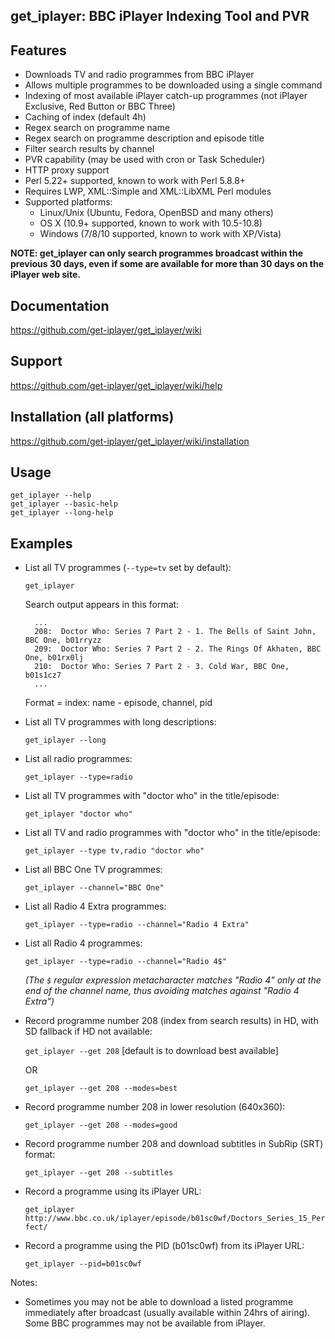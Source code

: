 ## get_iplayer: BBC iPlayer Indexing Tool and PVR

## Features

* Downloads TV and radio programmes from BBC iPlayer
* Allows multiple programmes to be downloaded using a single command
* Indexing of most available iPlayer catch-up programmes (not iPlayer Exclusive, Red Button or BBC Three)
* Caching of index (default 4h)
* Regex search on programme name 
* Regex search on programme description and episode title
* Filter search results by channel
* PVR capability (may be used with cron or Task Scheduler)
* HTTP proxy support
* Perl 5.22+ supported, known to work with Perl 5.8.8+
* Requires LWP, XML::Simple and XML::LibXML Perl modules
* Supported platforms:
    * Linux/Unix (Ubuntu, Fedora, OpenBSD and many others)
    * OS X (10.9+ supported, known to work with 10.5-10.8)
    * Windows (7/8/10 supported, known to work with XP/Vista)

**NOTE: get_iplayer can only search programmes broadcast within the previous 30 days, even if some are available for more than 30 days on the iPlayer web site.**

## Documentation

<https://github.com/get-iplayer/get_iplayer/wiki>
	
## Support

<https://github.com/get-iplayer/get_iplayer/wiki/help>

## Installation (all platforms)

<https://github.com/get-iplayer/get_iplayer/wiki/installation>

## Usage 
  
	get_iplayer --help
	get_iplayer --basic-help
	get_iplayer --long-help

## Examples

* List all TV programmes (`--type=tv` set by default):

	`get_iplayer`

	Search output appears in this format:

		...
		208:  Doctor Who: Series 7 Part 2 - 1. The Bells of Saint John, BBC One, b01rryzz
		209:  Doctor Who: Series 7 Part 2 - 2. The Rings Of Akhaten, BBC One, b01rx0lj
		210:  Doctor Who: Series 7 Part 2 - 3. Cold War, BBC One, b01s1cz7
		...

	Format = index: name - episode, channel, pid 
  
* List all TV programmes with long descriptions:

	`get_iplayer --long`

* List all radio programmes:

	`get_iplayer --type=radio`

* List all TV programmes with "doctor who" in the title/episode:

	`get_iplayer "doctor who"`

* List all TV and radio programmes with "doctor who" in the title/episode:

	`get_iplayer --type tv,radio "doctor who"`

* List all BBC One TV programmes:

	`get_iplayer --channel="BBC One"`

* List all Radio 4 Extra programmes:

	`get_iplayer --type=radio --channel="Radio 4 Extra"`
	
* List all Radio 4 programmes:

	`get_iplayer --type=radio --channel="Radio 4$"`

	*(The `$` regular expression metacharacter matches "Radio 4" only at the end of the channel name, thus avoiding matches against "Radio 4 Extra")*

* Record programme number 208 (index from search results) in HD, with SD fallback if HD not available:

	`get_iplayer --get 208` [default is to download best available]
	
	OR	

	`get_iplayer --get 208 --modes=best`

* Record programme number 208 in lower resolution (640x360):

	`get_iplayer --get 208 --modes=good`

* Record programme number 208 and download subtitles in SubRip (SRT) format:

	`get_iplayer --get 208 --subtitles`

* Record a programme using its iPlayer URL:

	`get_iplayer http://www.bbc.co.uk/iplayer/episode/b01sc0wf/Doctors_Series_15_Perfect/`

* Record a programme using the PID (b01sc0wf) from its iPlayer URL:

	`get_iplayer --pid=b01sc0wf`
  

Notes:

* Sometimes you may not be able to download a listed programme immediately after broadcast (usually available within 24hrs of airing). Some BBC programmes may not be available from iPlayer.
